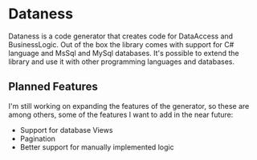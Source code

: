 # Dataness

Dataness is a code generator that creates code for DataAccess and BusinessLogic. Out of the box the library comes with support for C# language and MsSql and MySql databases. It's possible to extend the library and use it with other programming languages and databases.

## Planned Features

I'm still working on expanding the features of the generator, so these are among others, some of the features I want to add in the near future:

- Support for database Views
- Pagination
- Better support for manually implemented logic
